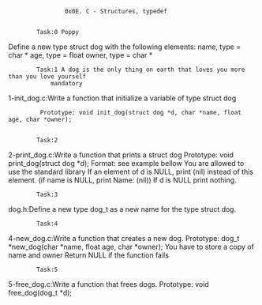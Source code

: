 					0x0E. C - Structures, typedef


			Task:0 Poppy


Define a new type struct dog with the following elements:
	name, type = char *
	age, type = float
	owner, type = char *


			Task:1 A dog is the only thing on earth that loves you more than you love yourself
				mandatory

1-init_dog.c:Write a function that initialize a variable of type struct dog

             Prototype: void init_dog(struct dog *d, char *name, float age, char *owner);


			Task:2 

2-print_dog.c:Write a function that prints a struct dog
             Prototype: void print_dog(struct dog *d);
             Format: see example bellow
             You are allowed to use the standard library
             If an element of d is NULL, print (nil) instead of this element. (if name is NULL, print Name: (nil))
             If d is NULL print nothing.

			Task:3

dog.h:Define a new type dog_t as a new name for the type struct dog.

			Task:4

4-new_dog.c:Write a function that creates a new dog.
	  Prototype: dog_t *new_dog(char *name, float age, char *owner);
	  You have to store a copy of name and owner
	  Return NULL if the function fails

			Task:5

5-free_dog.c:Write a function that frees dogs.
	     Prototype: void free_dog(dog_t *d);

